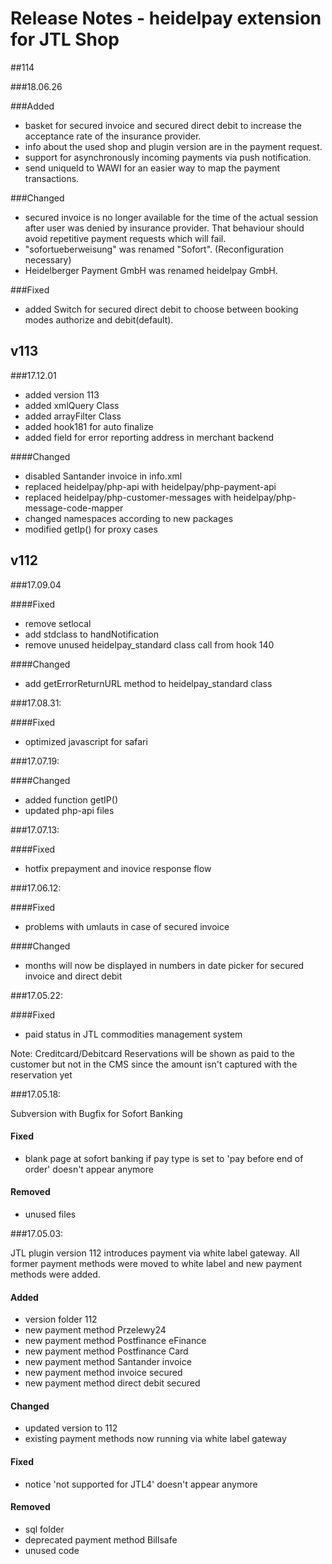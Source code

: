 # Release Notes - heidelpay extension for JTL Shop

##114

###18.06.26

###Added
- basket for secured invoice and secured direct debit to increase the acceptance rate of the insurance provider.
- info about the used shop and plugin version are in the payment request.
- support for asynchronously incoming payments via push notification.
- send uniqueId to WAWI for an easier way to map the payment transactions.

###Changed
- secured invoice is no longer available for the time of the actual session after user was denied by insurance provider.
    That behaviour should avoid repetitive payment requests which will fail.
- "sofortueberweisung" was renamed "Sofort". (Reconfiguration necessary)
- Heidelberger Payment GmbH was renamed heidelpay GmbH.

###Fixed
- added Switch for secured direct debit to choose between booking modes authorize and debit(default).

## v113

###17.12.01

- added version 113
- added xmlQuery Class
- added arrayFilter Class
- added hook181 for auto finalize
- added field for error reporting address in merchant backend

####Changed
- disabled Santander invoice in info.xml
- replaced heidelpay/php-api with heidelpay/php-payment-api 
- replaced heidelpay/php-customer-messages with heidelpay/php-message-code-mapper
- changed namespaces according to new packages 
- modified getIp() for proxy cases

## v112

###17.09.04

####Fixed
- remove setlocal
- add stdclass to handNotification
- remove unused heidelpay_standard class call from hook 140

####Changed
- add getErrorReturnURL method to heidelpay_standard class

###17.08.31:

####Fixed
- optimized javascript for safari


###17.07.19:

####Changed

- added function getIP()
- updated php-api files

###17.07.13:

####Fixed
- hotfix prepayment and inovice response flow

###17.06.12:

####Fixed
- problems with umlauts in case of secured invoice

####Changed
- months will now be displayed in numbers in date picker for secured invoice and direct debit 


###17.05.22:

####Fixed
- paid status in JTL commodities management system 

Note: Creditcard/Debitcard Reservations will be shown as paid to the customer 
but not in the CMS since the amount isn't captured with the reservation yet



###17.05.18:

Subversion with Bugfix for Sofort Banking 
#### Fixed
- blank page at sofort banking if pay type is set to 'pay before end of order' doesn't appear anymore

#### Removed
- unused files 

###17.05.03:

JTL plugin version 112 introduces payment via white label gateway. 
All former payment methods were moved to white label and new payment methods were added.

#### Added
- version folder 112
- new payment method Przelewy24
- new payment method Postfinance eFinance
- new payment method Postfinance Card
- new payment method Santander invoice
- new payment method invoice secured
- new payment method direct debit secured

#### Changed
- updated version to 112
- existing payment methods now running via white label gateway 

#### Fixed
- notice 'not supported for JTL4' doesn't appear anymore 

#### Removed
- sql folder
- deprecated payment method Billsafe
- unused code 